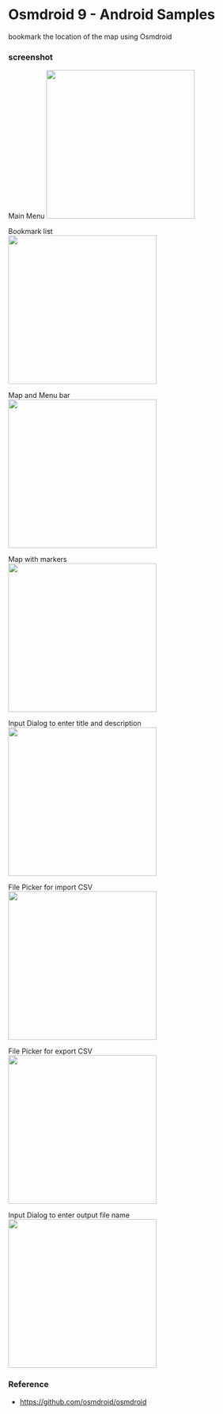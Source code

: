Osmdroid 9 - Android Samples
===============

bookmark the location of the map  using Osmdroid <br/>

### screenshot <br/>
Main Menu
<image src="https://raw.githubusercontent.com/ohwada/Android_Samples/master/Osmdroid9/screenshot/osmdroid9_main.png" width="300" /><br/>

Bookmark list <br/>
<image src="https://raw.githubusercontent.com/ohwada/Android_Samples/master/Osmdroid9/screenshot/osmdroid9_list.png" width="300" /><br/>

Map and Menu bar <br/>
<image src="https://raw.githubusercontent.com/ohwada/Android_Samples/master/Osmdroid9/screenshot/osmdroid9_map_menu.png" width="300" /><br/>

Map with markers <br/>
<image src="https://raw.githubusercontent.com/ohwada/Android_Samples/master/Osmdroid9/screenshot/osmdroid9_markers.png" width="300" /><br/>

Input Dialog to enter title and description <br/>
<image src="https://raw.githubusercontent.com/ohwada/Android_Samples/master/Osmdroid9/screenshot/osmdroid9_dialog_title.png" width="300" /><br/>

File Picker for import CSV  <br/>
<image src="https://raw.githubusercontent.com/ohwada/Android_Samples/master/Osmdroid9/screenshot/osmdroid9_import_picker.png" width="300" /><br/>

File Picker for export CSV  <br/>
<image src="https://raw.githubusercontent.com/ohwada/Android_Samples/master/Osmdroid9/screenshot/osmdroid9_export_picker.png" width="300" /><br/>

Input Dialog to enter output file name <br/>
<image src="https://raw.githubusercontent.com/ohwada/Android_Samples/master/Osmdroid9/screenshot/osmdroid9_dialog_export_filename.png" width="300" /><br/>

### Reference <br/>
- https://github.com/osmdroid/osmdroid

